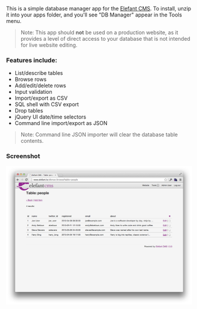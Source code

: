 This is a simple database manager app for the [Elefant CMS](http://github.com/jbroadway/elefant).
To install, unzip it into your apps folder, and you'll see "DB Manager" appear in the Tools menu.

> Note: This app should **not** be used on a production website, as it provides a level
> of direct access to your database that is not intended for live website editing.

### Features include:

* List/describe tables
* Browse rows
* Add/edit/delete rows
* Input validation
* Import/export as CSV
* SQL shell with CSV export
* Drop tables
* jQuery UI date/time selectors
* Command line import/export as JSON

> Note: Command line JSON importer will clear the database table contents.

### Screenshot

![DB Manager screenshot](https://github.com/jbroadway/dbman/raw/master/screenshot.png)
